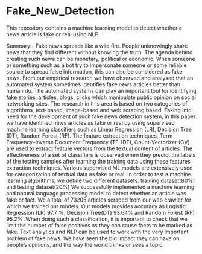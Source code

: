 # Fake_New_Detection
This repository contains a machine learning model to detect whether a news article is fake or real using NLP.

Summary:-
Fake news spreads like a wild fire. People unknowingly share news that they find different without knowing the truth. The agenda behind creating such news can be monetary, political or economic. When someone or something such as a bot try to impersonate someone or some reliable source to spread false information, this can also be considered as fake news. From our empirical research we have observed and analysed that an automated system sometimes identifies fake news articles better than human do. The automated systems can play an important tool for identifying fake stories, articles, blogs, clicks which manipulate public opinion on social networking sites. The research in this area is based on two categories of algorithms, text-based, image-based and web scraping based.
Taking into need for the development of such fake news detection system, in this paper we have identified news articles as fake or real by using supervised machine learning classifiers such as Linear Regression (LR), Decision Tree (DT), Random Forest (RF). The feature extraction techniques, Term Frequency–Inverse Document Frequency (TF–IDF), Count-Vectorizer (CV) are used to extract feature vectors from the textual content of articles. The effectiveness of a set of classifiers is observed when they predict the labels of the testing samples after learning the training data using these features extraction techniques. Various supervised ML models are extensively used for categorization of textual data as fake or real.
In order to test a machine learning algorithms, we define two different datasets: training dataset(80%) and testing dataset(20%) We successfully implemented a machine learning and natural language processing model to detect whether an article was fake or fact. We a total of 73205 articles scraped from our web crawler for which we trained our models. Our models provides accuracy as Logistic Regression (LR) 97.7 %, Decision Tree(DT) 93.64% and Random Forest (RF) 95.2% .When doing such a classification, it is important to check that we limit the number of false positives as they can cause facts to be marked as fake. Text analytics and NLP can be used to work with the very important problem of fake news. We have seen the big impact they can have on people’s opinions, and the way the world thinks or sees a topic.
